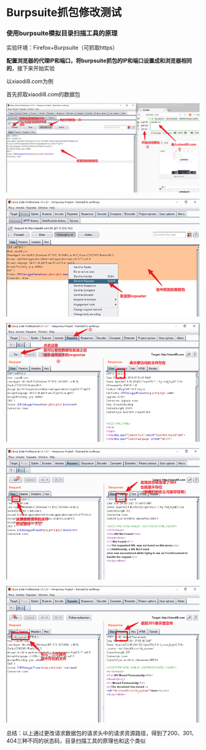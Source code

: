 # Burpsuite抓包修改测试

### 使用burpsuite模拟目录扫描工具的原理

实验环境：Firefox+Burpsuite（可抓取https）

**配置浏览器的代理IP和端口，将burpsuite抓包的IP和端口设置成和浏览器相同的**，接下来开始实验

以xiaodi8.com为例

首先抓取xiaodi8.com的数据包

![case11](imgs\case11.png)

![case12](imgs\case12.png)

![case13](imgs\case13.png)

![case14](imgs\case14.png)

![case15](imgs\case15.png)

总结：以上通过更改请求数据包的请求头中的请求资源路径，得到了200、301、404三种不同的状态码，目录扫描工具的原理也和这个类似